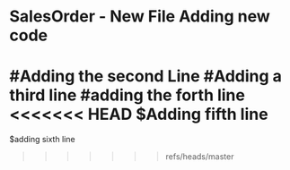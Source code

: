 # SalesOrder - New File Adding new code
#Adding the second Line
#Adding a third line
#adding the forth line
<<<<<<< HEAD
$Adding fifth line
=======
$adding sixth line
>>>>>>> refs/heads/master
